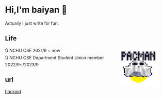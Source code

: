 # Hi,I'm baiyan 👋

Actually I just write for fun.

## Life


<img align="right" alt="Bred the penguin chillin' by the fire." width="" src="https://github.com/baiyanchen8/game/blob/main/pacman2023_5_22/pac-man/picture/pacman_icon.png?raw=true" />

🔃 NCHU CSE 2021/9 ~ now \
🔃 NCHU CSE Department Student Union member 2022/9~/2023/9 

## url
[hackmd](https://hackmd.io/@baiyanchen8)
